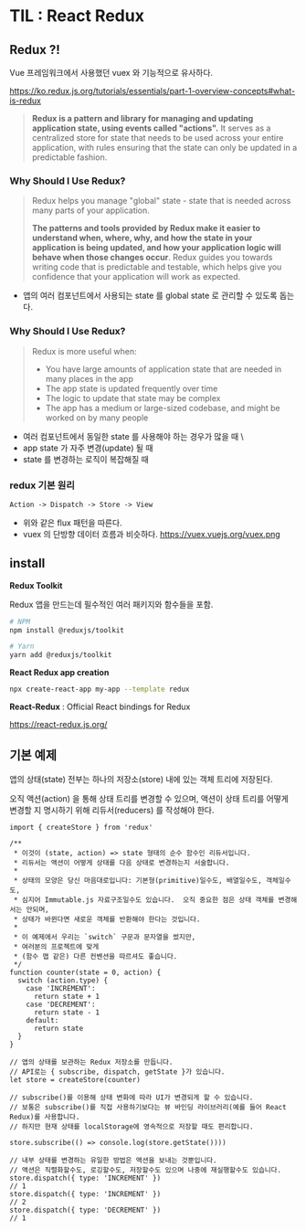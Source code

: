 # TIL : React Redux 

## Redux ?!

Vue 프레임워크에서 사용했던 vuex 와 기능적으로 유사하다. 

https://ko.redux.js.org/tutorials/essentials/part-1-overview-concepts#what-is-redux

> **Redux is a pattern and library for managing and updating application state, using events called "actions".** It serves as a centralized store for state that needs to be used across your entire application, with rules ensuring that the state can only be updated in a predictable fashion.

### Why Should I Use Redux?

>Redux helps you manage "global" state - state that is needed across many parts of your application.
>
>**The patterns and tools provided by Redux make it easier to understand when, where, why, and how the state in your application is being updated, and how your application logic will behave when those changes occur**. Redux guides you towards writing code that is predictable and testable, which helps give you confidence that your application will work as expected.

- 앱의 여러 컴포넌트에서 사용되는 state 를 global state 로 관리할 수 있도록 돕는다. 

### Why Should I Use Redux?

>Redux is more useful when:
>
>- You have large amounts of application state that are needed in many places in the app
>- The app state is updated frequently over time
>- The logic to update that state may be complex
>- The app has a medium or large-sized codebase, and might be worked on by many people

- 여러 컴포넌트에서 동일한 state 를 사용해야 하는 경우가 많을 때  \
- app state 가 자주 변경(update) 될 때
- state 를 변경하는 로직이 복잡해질 때 

### redux 기본 원리 

```text
Action -> Dispatch -> Store -> View
```

- 위와 같은 flux 패턴을 따른다.
- vuex 의 단방향 데이터 흐름과 비슷하다. https://vuex.vuejs.org/vuex.png

## install 

**Redux Toolkit** 

Redux 앱을 만드는데 필수적인 여러 패키지와 함수들을 포함.

```bash
# NPM
npm install @reduxjs/toolkit

# Yarn
yarn add @reduxjs/toolkit
```

**React Redux app creation**

```bash
npx create-react-app my-app --template redux
```

**React-Redux** : Official React bindings for Redux

https://react-redux.js.org/



## 기본 예제 

앱의 상태(state) 전부는 하나의 저장소(store) 내에 있는 객체 트리에 저장된다. 

오직 액션(action) 을 통해 상태 트리를 변경할 수 있으며, 액션이 상태 트리를 어떻게 변경할 지 명시하기 위해 리듀서(reducers) 를 작성해야 한다. 

```react
import { createStore } from 'redux'

/**
 * 이것이 (state, action) => state 형태의 순수 함수인 리듀서입니다.
 * 리듀서는 액션이 어떻게 상태를 다음 상태로 변경하는지 서술합니다.
 *
 * 상태의 모양은 당신 마음대로입니다: 기본형(primitive)일수도, 배열일수도, 객체일수도,
 * 심지어 Immutable.js 자료구조일수도 있습니다.  오직 중요한 점은 상태 객체를 변경해서는 안되며,
 * 상태가 바뀐다면 새로운 객체를 반환해야 한다는 것입니다.
 *
 * 이 예제에서 우리는 `switch` 구문과 문자열을 썼지만,
 * 여러분의 프로젝트에 맞게
 * (함수 맵 같은) 다른 컨벤션을 따르셔도 좋습니다.
 */
function counter(state = 0, action) {
  switch (action.type) {
    case 'INCREMENT':
      return state + 1
    case 'DECREMENT':
      return state - 1
    default:
      return state
  }
}

// 앱의 상태를 보관하는 Redux 저장소를 만듭니다.
// API로는 { subscribe, dispatch, getState }가 있습니다.
let store = createStore(counter)

// subscribe()를 이용해 상태 변화에 따라 UI가 변경되게 할 수 있습니다.
// 보통은 subscribe()를 직접 사용하기보다는 뷰 바인딩 라이브러리(예를 들어 React Redux)를 사용합니다.
// 하지만 현재 상태를 localStorage에 영속적으로 저장할 때도 편리합니다.

store.subscribe(() => console.log(store.getState())))

// 내부 상태를 변경하는 유일한 방법은 액션을 보내는 것뿐입니다.
// 액션은 직렬화할수도, 로깅할수도, 저장할수도 있으며 나중에 재실행할수도 있습니다.
store.dispatch({ type: 'INCREMENT' })
// 1
store.dispatch({ type: 'INCREMENT' })
// 2
store.dispatch({ type: 'DECREMENT' })
// 1
```

